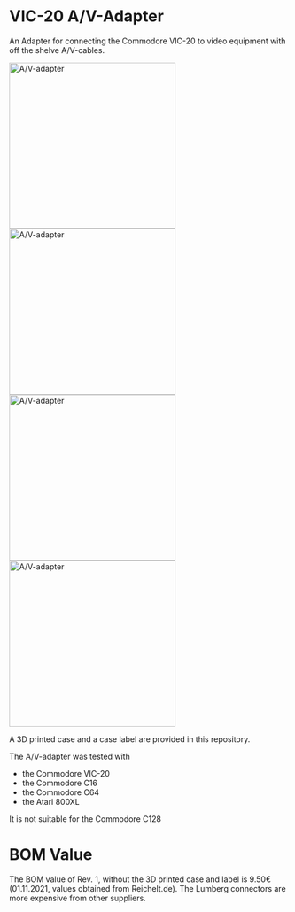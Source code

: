# VIC-20 A/V-Adapter
An Adapter for connecting the Commodore VIC-20 to video equipment with off the shelve A/V-cables.

<img src="https://github.com/svenpetersen1965/VIC-20_AV-Adapter/blob/main/Rev.%201/pictures/0199_-_VIC20_AV_ada.JPG" width="300" alt="A/V-adapter">

<img src="https://github.com/svenpetersen1965/VIC-20_AV-Adapter/blob/main/Rev.%200/pictures/9022_-_In_case_back.JPG" width="300" alt="A/V-adapter">

<img src="https://github.com/svenpetersen1965/VIC-20_AV-Adapter/blob/main/Rev.%201/pictures/0200_-_PCB%26case.JPG" width="300" alt="A/V-adapter">

<img src="https://github.com/svenpetersen1965/VIC-20_AV-Adapter/blob/main/Rev.%201/pictures/9677_-_Test_Fitting_VIC-20CR.JPG" width="300" alt="A/V-adapter">

A 3D printed case and a case label are provided in this repository.

The A/V-adapter was tested with
* the Commodore VIC-20
* the Commodore C16
* the Commodore C64
* the Atari 800XL

It is not suitable for the Commodore C128
# BOM Value
The BOM value of Rev. 1, without the 3D printed case and label is 9.50€ (01.11.2021, values obtained from Reichelt.de). The Lumberg connectors are more expensive from other suppliers.
